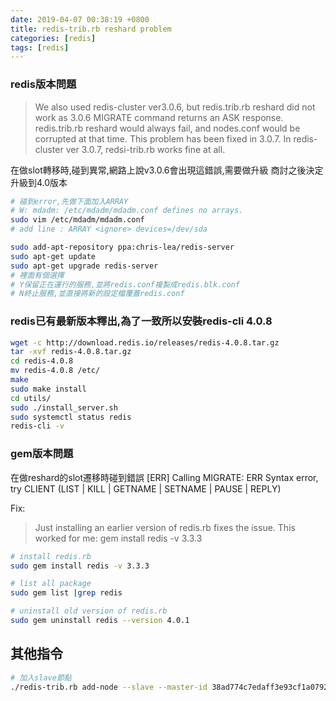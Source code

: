 ```yaml
---
date: 2019-04-07 00:38:19 +0800
title: redis-trib.rb reshard problem
categories: [redis]
tags: [redis]
---
```


<!--more-->

### redis版本問題

> We also used redis-cluster ver3.0.6, but redis.trib.rb reshard did not work as 3.0.6 MIGRATE command returns an ASK response.
redis.trib.rb reshard would always fail, and nodes.conf would be corrupted at that time.
This problem has been fixed in 3.0.7. In redis-cluster ver 3.0.7, redsi-trib.rb works fine at all.



在做slot轉移時,碰到異常,網路上說v3.0.6會出現這錯誤,需要做升級
商討之後決定升級到4.0版本

```bash
# 碰到error,先做下面加入ARRAY
# W: mdadm: /etc/mdadm/mdadm.conf defines no arrays.
sudo vim /etc/mdadm/mdadm.conf
# add line : ARRAY <ignore> devices=/dev/sda

sudo add-apt-repository ppa:chris-lea/redis-server
sudo apt-get update
sudo apt-get upgrade redis-server
# 裡面有個選擇
# Y保留正在運行的服務,並將redis.conf複製成redis.blk.conf
# N終止服務,並直接將新的設定檔覆蓋redis.conf
```



### redis已有最新版本釋出,為了一致所以安裝redis-cli 4.0.8

```bash
wget -c http://download.redis.io/releases/redis-4.0.8.tar.gz
tar -xvf redis-4.0.8.tar.gz
cd redis-4.0.8
mv redis-4.0.8 /etc/
make
sudo make install
cd utils/
sudo ./install_server.sh
sudo systemctl status redis
redis-cli -v
```



### gem版本問題

在做reshard的slot遷移時碰到錯誤 [ERR] Calling MIGRATE: ERR Syntax error, try CLIENT (LIST \| KILL \| GETNAME \| SETNAME \| PAUSE \| REPLY)

Fix:
>Just installing an earlier version of redis.rb fixes the issue. This worked for me:
gem install redis -v 3.3.3

```bash
# install redis.rb
sudo gem install redis -v 3.3.3

# list all package
sudo gem list |grep redis

# uninstall old version of redis.rb
sudo gem uninstall redis --version 4.0.1
```



## 其他指令

```bash
# 加入slave節點
./redis-trib.rb add-node --slave --master-id 38ad774c7edaff3e93cf1a07926cd00312b93db7 10.0.2.12:6380 10.0.2.12:6379
```

